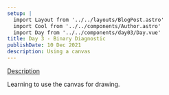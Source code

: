 ```yaml
---
setup: |
  import Layout from '../../layouts/BlogPost.astro'
  import Cool from '../../components/Author.astro'
  import Day from '../../components/day03/Day.vue'
title: Day 3 - Binary Diagnostic
publishDate: 10 Dec 2021
description: Using a canvas
---
```


[Description]( https://adventofcode.com/2021/day/3 )

Learning to use the canvas for drawing.


<Day client:visible />

